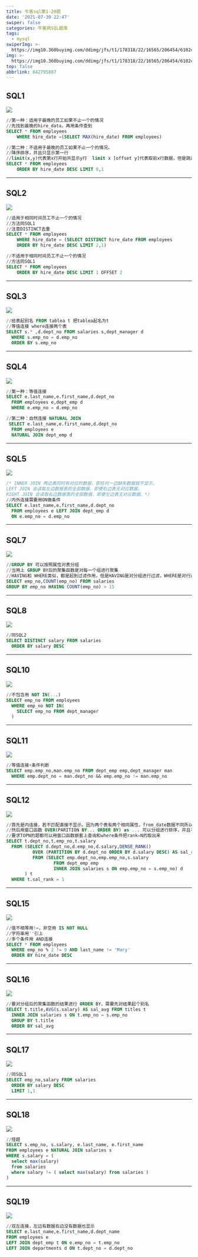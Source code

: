 ```yaml
---
title: 牛客sql第1-20题
date: '2021-07-30 22:47'
swiper: false
categories: 牛客网SQL题库
tags:
  - mysql
swiperImg: >-
  https://img10.360buyimg.com/ddimg/jfs/t1/178318/22/16565/206454/6102c3d5E4f43a74d/7f5c9dcfcf5b1948.jpg
img: >-
  https://img10.360buyimg.com/ddimg/jfs/t1/178318/22/16565/206454/6102c3d5E4f43a74d/7f5c9dcfcf5b1948.jpg
top: false
abbrlink: 642795887
---
```

## SQL1
![](/medias/牛客sql第1-20题/0.png)
```sql
//第一种：适用于最晚的员工如果不止一个的情况
//先找到最晚的hire_data，再用条件查到
SELECT * FROM employees
	WHERE hire_date =(SELECT MAX(hire_date) FROM employees)

//第二种：不适用于最晚的员工如果不止一个的情况。
//降序排序，并且只显示第一行  
//limit(x,y)代表第x行开始共显示y行  limit x [offset y]代表取前x行数据，但是跳过y行
SELECT * FROM employees
	ORDER BY hire_date DESC LIMIT 0,1
```

---

## SQL2
![](/medias/牛客sql第1-20题/1.png)
```sql
//适用于相同时间员工不止一个的情况
//方法同SQL1
//注意DISTINCT去重
SELECT * FROM employees
	WHERE hire_date = (SELECT DISTINCT hire_date FROM employees
	ORDER BY hire_date DESC LIMIT 2,1)

//不适用于相同时间员工不止一个的情况
//方法同SQL1
SELECT * FROM employees
	ORDER BY hire_date DESC LIMIT 1 OFFSET 2
```

---

## SQL3
![](/medias/牛客sql第1-20题/2.png)
```sql
//给表起别名 FROM tablea t 把tablea起名为t
//等值连接 where连接两个表
SELECT s.* ,d.dept_no FROM salaries s,dept_manager d
  WHERE s.emp_no = d.emp_no
  ORDER BY s.emp_no
```

---

## SQL4
![](/medias/牛客sql第1-20题/3.png)
```sql
//第一种：等值连接
SELECT e.last_name,e.first_name,d.dept_no
  FROM employees e,dept_emp d
  WHERE e.emp_no = d.emp_no

//第二种：自然连接 NATURAL JOIN
 SELECT e.last_name,e.first_name,d.dept_no
  FROM employees e
  NATURAL JOIN dept_emp d
```

---

## SQL5
![](/medias/牛客sql第1-20题/4.png)
```sql
/* INNER JOIN 两边表同时有对应的数据，即任何一边缺失数据就不显示。
LEFT JOIN 会读取左边数据表的全部数据，即便右边表无对应数据。
RIGHT JOIN 会读取右边数据表的全部数据，即便左边表无对应数据。*/
//内外连接需要用ON做条件
SELECT e.last_name,e.first_name,d.dept_no
  FROM employees e LEFT JOIN dept_emp d
  ON e.emp_no = d.emp_no
```

---

## SQL7
![](/medias/牛客sql第1-20题/5.png)
```sql
//GROUP BY 可以按照属性对表分组
//当用上 GROUP BY后的聚集函数是对每一个组进行聚集
//HAVING和 WHERE类似，都是起到过滤作用，但是HAVING是对分组进行过滤，WHERE是对行进行过滤
SELECT emp_no,COUNT(emp_no) FROM salaries
GROUP BY emp_no HAVING COUNT(emp_no) > 15
```

---

## SQL8
![](/medias/牛客sql第1-20题/6.png)
```sql
//同SQL2
SELECT DISTINCT salary FROM salaries
  ORDER BY salary DESC
```

---

## SQL10
![](/medias/牛客sql第1-20题/7.png)
```sql
//不包含用 NOT IN(...)
SELECT emp_no FROM employees
  WHERE emp_no NOT IN(
    SELECT emp_no FROM dept_manager
  )
```

---

## SQL11
![](/medias/牛客sql第1-20题/8.png)
```sql
//等值连接+条件判断
SELECT emp.emp_no,man.emp_no FROM dept_emp emp,dept_manager man
  WHERE emp.dept_no = man.dept_no && emp.emp_no != man.emp_no
```

---

## SQL12
![](/medias/牛客sql第1-20题/9.png)
```sql
//首先是内连接，若不匹配直接不显示。因为两个表有两个相同属性，from_date数据不同所以不能用自然连接
//然后用窗口函数 OVER(PARITION BY... ORDER BY) as ... 可以分组进行排序，并且不修改原来的数据只添加一个排序列
//要求TOPN的题都可以用窗口函数嵌套上查询和where条件把rank=N的取出来
SELECT t.dept_no,t.emp_no,t.salary
  FROM (SELECT d.dept_no,d.emp_no,d.salary,DENSE_RANK()
          OVER (PARTITION BY d.dept_no ORDER BY d.salary DESC) AS sal_rank
          FROM (SELECT emp.dept_no,emp.emp_no,s.salary
                  FROM dept_emp emp
                  INNER JOIN salaries s ON emp.emp_no = s.emp_no) d
       ) t
  WHERE t.sal_rank = 1
```

---

## SQL15
![](/medias/牛客sql第1-20题/10.png)
```sql
//值不相等用!=，非空用 IS NOT NULL
//字符串用''引上
//多个条件用 AND连接
SELECT * FROM employees
  WHERE emp_no % 2 != 0 AND last_name != 'Mary'
  ORDER BY hire_date DESC
```

---

## SQL16
![](/medias/牛客sql第1-20题/11.png)
```sql
//要对分组后的聚集函数的结果进行 ORDER BY，需要先对结果起个别名
SELECT t.title,AVG(s.salary) AS sal_avg FROM titles t
  INNER JOIN salaries s ON t.emp_no = s.emp_no
  GROUP BY t.title
  ORDER BY sal_avg
```

---

## SQL17
![](/medias/牛客sql第1-20题/12.png)
```sql
//同SQL1
SELECT emp_no,salary FROM salaries
  ORDER BY salary DESC
  LIMIT 1,1
```

---

## SQL18
![](/medias/牛客sql第1-20题/13.png)
```sql
//怪题
SELECT s.emp_no, s.salary, e.last_name, e.first_name
FROM employees e NATURAL JOIN salaries s
WHERE s.salary = (
  select max(salary)
  from salaries
  where salary != ( select max(salary) from salaries )
)
```

---

## SQL19
![](/medias/牛客sql第1-20题/14.png)
```sql
//双左连接，左边有数据右边没有数据也显示
SELECT e.last_name,e.first_name,d.dept_name
FROM employees e
LEFT JOIN dept_emp t ON e.emp_no = t.emp_no
LEFT JOIN departments d ON t.dept_no = d.dept_no
```
